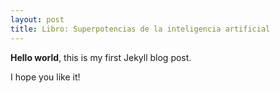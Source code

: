 ```yaml
---
layout: post
title: Libro: Superpotencias de la inteligencia artificial
---
```


**Hello world**, this is my first Jekyll blog post.

I hope you like it!
